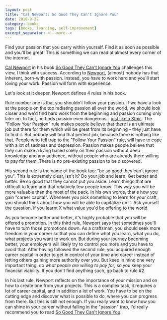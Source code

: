 ```yaml
---
layout: post
title: "Cal Newport: So Good They Can't Ignore You"
date: 2018-8-22
category: books
tags: [books, learning, self-improvement]
excerpt_separator: <!--more-->
---
```

Find your passion that you carry within yourself. Find it as soon as possible and you'll be great! This is something we can read at almost every corner of the internet.

[Cal Newport](http://calnewport.com/) in his book [So Good They Can't Ignore You](https://amzn.to/2MCcElU) challenges this view, I think with success. According to [Newport](http://calnewport.com/), (almost) nobody has that inherent, born-with passion. Instead, you have to work hard and you'll start loving your work. Passion will form with experience.
<!--more-->

Let's look at it deeper. Newport defines 4 rules in his book.

Rule number one is that you shouldn't follow your passion. If we have a look at the people on the top radiating passion all over the world, we should look closer and we'd find hard work from the beginning and passion coming only later on. In fact, he finds passion even dangerous - [just like a Stoic](https://dailystoic.com/passion-is-not-a-good-thing/). The "Follow Your Passion" rule makes people believe that there is an ultimate job out there for them which will be great from its beginning - they just have to find it. But nobody will find that perfect job, because there is nothing like that. People who fell trap to the "Follow Your Passion" rule, will have to cope with a lot of sadness and depression. Passion makes people believe that they can make a living based solely on their passion without deep knowledge and any audience, without people who are already there willing to pay for them. There is no pre-existing passion to be discovered.

His second rule is the name of the book too: "be so good they can't ignore you". This is extremely clear, isn't it? Do your job and learn. Get better and better. Be so good that they cannot put you aside. Learn things that are difficult to learn and that relatively few people know. This way you will be more valuable than the most of the pack. In his own words, that's how you gain "career capital". Whenever you pick something to learn for your craft, you should think about how you will be able to capitalize on it. Ask yourself the question, if you learnt X what value you'd be offering to the world.

As you become better and better, it's highly probable that you will be offered a promotion. In this third rule, Newport says that sometimes you'll have to turn those promotions down. As a craftsman, you should seek more freedom in your career so that you can define what you learn, what you do, what projects you want to work on. But during your journey becoming better, your employers will likely try to control you more and you have to avoid that. After having followed the second rule, you acquired enough career capital in order to get in control of your time and career instead of letting others gaining more authority over you. But keep in mind one very important thing, do _what people are willing to pay for_, so you keep your financial viability. If you don't find anything such, go back to rule #2.

In his last rule, Newport reflects on the importance of your mission and on how to create one from your projects. This is a complex task, it requires a lot of career capital, and in addition a lot of work. You have to be on the cutting edge and discover what is possible to do, where you can progress from there. But this is still not enough. If you really want to know how you can shine in your career without falling in the "passion" trap, I'd really recommend you to read [So Good They Can't Ignore You](https://amzn.to/2MCcElU).
